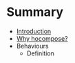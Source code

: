 # Summary

* [Introduction](README.md)
* [Why hocompose?](docs/introduction.md)
* Behaviours
   * Definition

